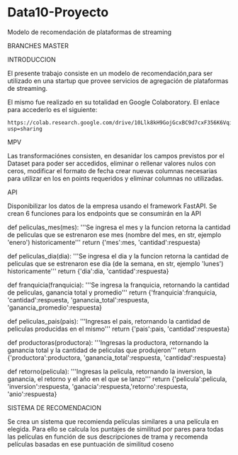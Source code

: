 # Data10-Proyecto
Modelo de recomendación de plataformas de streaming
 
BRANCHES  MASTER

INTRODUCCION 

El presente trabajo consiste en un modelo de recomendación,para ser 
utilizado en una startup que provee servicios de agregación de plataformas de streaming.

El mismo fue realizado en su totalidad en Google Colaboratory.
El enlace para accederlo es el siguiente:

	https://colab.research.google.com/drive/10Llk8kH9GojGcxBC9d7cxF356K6Vqiev?usp=sharing


MPV

Las transformaciónes consisten, en desanidar los campos previstos por el 
Dataset para poder ser accedidos, eliminar o rellenar valores nulos con ceros, modificar el formato 
de fecha crear nuevas columnas necesarias para utilizar en los en points requeridos y eliminar 
columnas no utilizadas.

API

Disponibilizar los datos de la empresa usando el framework FastAPI.
Se crean 6 funciones para los endpoints que se consumirán en la API

def peliculas_mes(mes): '''Se ingresa el mes y la funcion retorna la cantidad de peliculas que se 
estrenaron ese mes (nombre del mes, en str, ejemplo 'enero') historicamente''' return {'mes':mes, 'cantidad':respuesta}

def peliculas_dia(dia): '''Se ingresa el dia y la funcion retorna la cantidad de peliculas que se estrenaron 
ese dia (de la semana, en str, ejemplo 'lunes') historicamente''' return {'dia':dia, 'cantidad':respuesta}

def franquicia(franquicia): '''Se ingresa la franquicia, retornando la cantidad de peliculas, ganancia total y 
promedio''' return {'franquicia':franquicia, 'cantidad':respuesta, 'ganancia_total':respuesta, 'ganancia_promedio':respuesta}

def peliculas_pais(pais): '''Ingresas el pais, retornando la cantidad de peliculas producidas en el mismo''' 
return {'pais':pais, 'cantidad':respuesta}

def productoras(productora): '''Ingresas la productora, retornando la ganancia total y la cantidad de peliculas 
que produjeron''' return {'productora':productora, 'ganancia_total':respuesta, 'cantidad':respuesta}

def retorno(pelicula): '''Ingresas la pelicula, retornando la inversion, la ganancia, el retorno y el año en el que 
se lanzo''' return {'pelicula':pelicula, 'inversion':respuesta, 'ganacia':respuesta,'retorno':respuesta, 'anio':respuesta}


SISTEMA DE RECOMENDACION

Se crea un sistema que recomienda películas similares a una película en elegida. 
Para ello se calcula los puntajes de similitud por pares para todas las películas en función de sus descripciones de trama y 
recomenda películas basadas en ese  puntuación de similitud coseno
